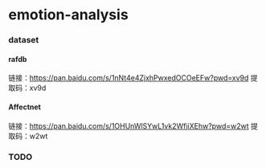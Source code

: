 # emotion-analysis

### dataset

#### rafdb
链接：https://pan.baidu.com/s/1nNt4e4ZjxhPwxedOCOeEFw?pwd=xv9d 
提取码：xv9d

#### Affectnet
链接：https://pan.baidu.com/s/1OHUnWlSYwL1vk2WfjiXEhw?pwd=w2wt 
提取码：w2wt

### TODO
